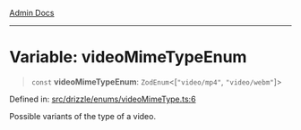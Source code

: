 [Admin Docs](/)

***

# Variable: videoMimeTypeEnum

> `const` **videoMimeTypeEnum**: `ZodEnum`\<\[`"video/mp4"`, `"video/webm"`\]\>

Defined in: [src/drizzle/enums/videoMimeType.ts:6](https://github.com/Suyash878/talawa-api/blob/dcefc5853f313fc5e9e097849457ef0d144bcf61/src/drizzle/enums/videoMimeType.ts#L6)

Possible variants of the type of a video.
